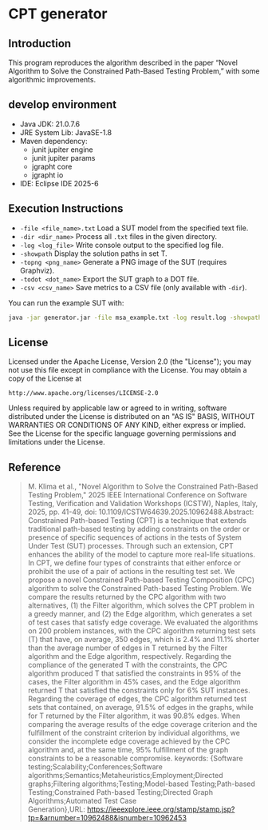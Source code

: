 # CPT generator
## Introduction
This program reproduces the algorithm described in the paper “Novel Algorithm to Solve the Constrained Path-Based Testing Problem,” with some algorithmic improvements.
## develop environment
- Java JDK: 21.0.7.6
- JRE System Lib: JavaSE-1.8
- Maven dependency:
    - junit jupiter engine
    - junit jupiter params
    - jgrapht core
    - jgrapht io
- IDE: Eclipse IDE 2025-6

## Execution Instructions

- `-file <file_name>.txt`
Load a SUT model from the specified text file.
- `-dir <dir_name>`
Process all `.txt` files in the given directory.
- `-log <log_file>`
Write console output to the specified log file.
- `-showpath`
Display the solution paths in set T.
- `-topng <png_name>`
Generate a PNG image of the SUT (requires Graphviz).
- `-todot <dot_name>`
Export the SUT graph to a DOT file.
- `-csv <csv_name>`
Save metrics to a CSV file (only available with `-dir`).

You can run the example SUT with:

```bash
java -jar generator.jar -file msa_example.txt -log result.log -showpath
```

## License
Licensed under the Apache License, Version 2.0 (the "License");
you may not use this file except in compliance with the License.
You may obtain a copy of the License at

    http://www.apache.org/licenses/LICENSE-2.0

Unless required by applicable law or agreed to in writing, software
distributed under the License is distributed on an "AS IS" BASIS,
WITHOUT WARRANTIES OR CONDITIONS OF ANY KIND, either express or implied.
See the License for the specific language governing permissions and
limitations under the License.

## Reference
> M. Klima et al., "Novel Algorithm to Solve the Constrained Path-Based Testing Problem," 2025 IEEE International Conference on Software Testing, Verification and Validation Workshops (ICSTW), Naples, Italy, 2025, pp. 41-49, doi: 10.1109/ICSTW64639.2025.10962488.Abstract: Constrained Path-based Testing (CPT) is a technique that extends traditional path-based testing by adding constraints on the order or presence of specific sequences of actions in the tests of System Under Test (SUT) processes. Through such an extension, CPT enhances the ability of the model to capture more real-life situations. In CPT, we define four types of constraints that either enforce or prohibit the use of a pair of actions in the resulting test set. We propose a novel Constrained Path-based Testing Composition (CPC) algorithm to solve the Constrained Path-based Testing Problem. We compare the results returned by the CPC algorithm with two alternatives, (1) the Filter algorithm, which solves the CPT problem in a greedy manner, and (2) the Edge algorithm, which generates a set of test cases that satisfy edge coverage. We evaluated the algorithms on 200 problem instances, with the CPC algorithm returning test sets (T) that have, on average, 350 edges, which is 2.4% and 11.1% shorter than the average number of edges in T returned by the Filter algorithm and the Edge algorithm, respectively. Regarding the compliance of the generated T with the constraints, the CPC algorithm produced T that satisfied the constraints in 95% of the cases, the Filter algorithm in 45% cases, and the Edge algorithm returned T that satisfied the constraints only for 6% SUT instances. Regarding the coverage of edges, the CPC algorithm returned test sets that contained, on average, 91.5% of edges in the graphs, while for T returned by the Filter algorithm, it was 90.8% edges. When comparing the average results of the edge coverage criterion and the fulfillment of the constraint criterion by individual algorithms, we consider the incomplete edge coverage achieved by the CPC algorithm and, at the same time, 95% fulfillment of the graph constraints to be a reasonable compromise. keywords: {Software testing;Scalability;Conferences;Software algorithms;Semantics;Metaheuristics;Employment;Directed graphs;Filtering algorithms;Testing;Model-based Testing;Path-based Testing;Constrained Path-based Testing;Directed Graph Algorithms;Automated Test Case Generation},URL: https://ieeexplore.ieee.org/stamp/stamp.jsp?tp=&arnumber=10962488&isnumber=10962453

